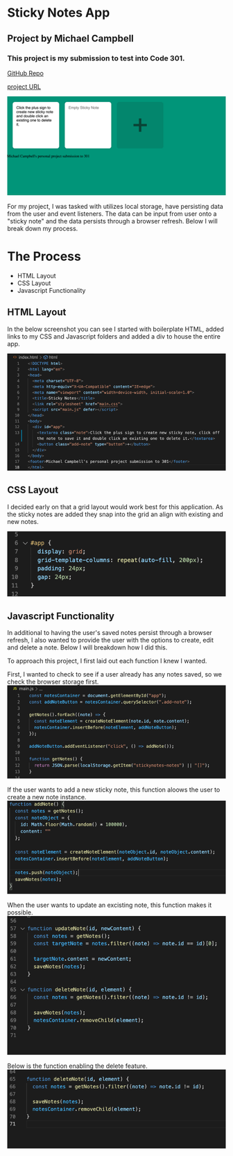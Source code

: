 # Sticky Notes App
## Project by Michael Campbell
### This project is my submission to test into Code 301.



[GitHub Repo](https://github.com/MichaelCampbell-on3001/stickynotes)


[project URL](https://michaelcampbell-on3001.github.io/stickynotes/)


![Sticky-Notes-App](Sticky-Notes-App.png)




For my project, I was tasked with utilizes local storage, have persisting data from the user and event listeners. The data can be input from user onto a "sticky note" and the data persists through a browser refresh. Below I will break down my process. 

# The Process

- HTML Layout
- CSS Layout
- Javascript Functionality

## HTML Layout

In the below screenshot you can see I started with boilerplate HTML, added links to my CSS and Javascript folders and added a div to house the entire app. 



![HTML-Layout](HTMLLayout.png
)

## CSS Layout

I decided early on that a grid layout would work best for this application. As the sticky notes are added they snap into the grid an align with existing and new notes.

![Grid Layout](APP-CSS-Layout.png)

## Javascript Functionality

In additional to having the user's saved notes persist through a browser refresh, I also wanted to provide the user with the options to create, edit and delete a note. Below I will breakdown how I did this. 

To approach this project, I first laid out each function I knew I wanted. 

First, I wanted to check to see if a user already has any notes saved, so we check the browser storage first. 
![Retrieves user data from local storage](get-notes-functionality.png)

If the user wants to add a new sticky note, this function aloows the user to create a new note instance.
![adding new info and pushing it to local storage](add-note.png)

When the user wants to update an excisting note, this function makes it possible. 
![User has the ability to update a sticky note](update-note.png)

Below is the function enabling the delete feature.
![delete dunctionality](delete-function.png)





